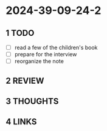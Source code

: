 # 2024-39-09-24-2

## 1 TODO

- [ ] read a few of the children's book
- [ ] prepare for the interview
- [ ] reorganize the note

## 2 REVIEW

## 3 THOUGHTS

## 4 LINKS
